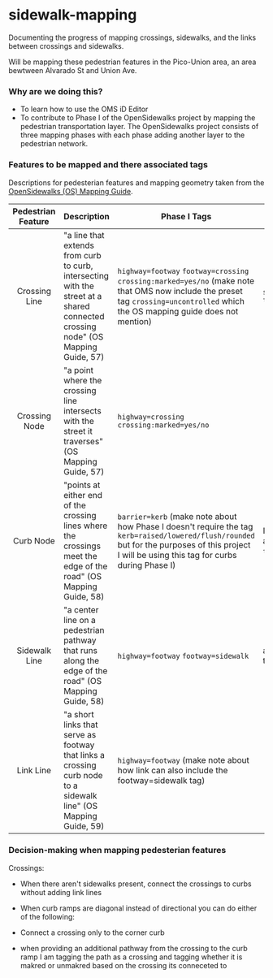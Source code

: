 # sidewalk-mapping
Documenting the progress of mapping crossings, sidewalks, and the links between crossings and sidewalks. 

Will be mapping these pedestrian features in the Pico-Union area, an area bewtween Alvarado St and Union Ave.

### Why are we doing this?
- To learn how to use the OMS iD Editor
- To contribute to Phase I of the OpenSidewalks project by mapping the pedestrian transportation layer. The OpenSidewalks project consists of three mapping phases with each phase adding another layer to the pedestrian network. 

### Features to be mapped and there associated tags
Descriptions for pedesterian features and mapping geometry taken from the [OpenSidewalks (OS) Mapping Guide](https://sidewalks.washington.edu/2024/06/04/mapping-guide/).

|  Pedestrian Feature | Description | Phase I Tags | Additional Tags |
| :----: | ---- | --------| ------- |
| Crossing Line | "a line that extends from curb to curb, intersecting with the street at a shared connected crossing node" (OS Mapping Guide, 57)| `highway=footway` `footway=crossing` `crossing:marked=yes/no` (make note that OMS now include the preset tag `crossing=uncontrolled` which the OS mapping guide does not mention) | `surface=concrete/asphalt/cobblestones/gravel` `tactile_paving=yes/no` |
| Crossing Node | "a point where the crossing line intersects with the street it traverses" (OS Mapping Guide, 57) | `highway=crossing` `crossing:marked=yes/no` | |
| Curb Node | "points at either end of the crossing lines where the crossings meet the edge of the road" (OS Mapping Guide, 58) | `barrier=kerb` (make note about how Phase I doesn't require the tag `kerb=raised/lowered/flush/rounded` but for the purposes of this project I will be using this tag for curbs during Phase I) | If `kerb=lowered` you can consider adding info about tactile paving by using the tag `tactile_paving=yes/no`. |
| Sidewalk Line | "a center line on a pedestrian pathway that runs along the edge of the road" (OS Mapping Guide, 58) | `highway=footway` `footway=sidewalk` | additonal tags can include info on the surface type, the width and the inclination |
| Link Line | "a short links that serve as footway that links a crossing curb node to a sidewalk line" (OS Mapping Guide, 59) | `highway=footway` (make note about how link can also include the footway=sidewalk tag) | |

### Decision-making when mapping pedesterian features 

Crossings: 
- When there aren't sidewalks present, connect the crossings to curbs without adding link lines
- When curb ramps are diagonal instead of directional you can do either of the following:
- Connect a crossing only to the corner curb

- when providing an additional pathway from the crossing to the curb ramp I am tagging the path as a crossing and tagging whether it is makred or unmakred based on the crossing its conneceted to




























